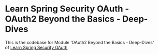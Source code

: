 # Learn Spring Security OAuth - OAuth2 Beyond the Basics - Deep-Dives

This is the codebase for Module 'OAuth2 Beyond the Basics - Deep-Dives' of [Learn Spring Security OAuth](http://bit.ly/github-lsso)
